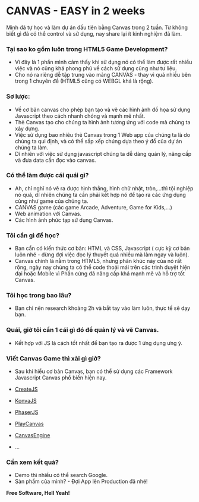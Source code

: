 # CANVAS - EASY in 2 weeks
Mình đã tự học và làm dự án đầu tiên bằng Canvas trong 2 tuần.
Từ không biết gì đã có thể control và sử dụng, nay share lại ít kinh nghiệm đã làm.

### Tại sao ko gồm luôn trong HTML5 Game Development?

* Vì đây là 1 phần mình cảm thấy khi sử dụng nó có thể làm được rất nhiều việc và nó cũng khá phong phú về cách sử dụng cũng như tư liệu.
* Cho nó ra riêng dễ tập trung vào mảng CANVAS - thay vì quá nhiều bên trong 1 chuyên đề (HTML5 cũng có WEBGL khá là rộng).

### Sơ lược:

* Về cơ bản canvas cho phép bạn tạo và vẽ các hình ảnh đồ họa sử dụng Javascript theo cách nhanh chóng và mạnh mẽ nhất.
* Thẻ Canvas tạo cho chúng ta hình ảnh tương ứng với code mà chúng ta xây dựng.
* Việc sử dụng bao nhiêu thẻ Canvas trong 1 Web app của chúng ta là do chúng ta qui định, và có thể sắp xếp chúng dựa theo ý đồ của dự án chúng ta làm.
* Dĩ nhiên với việc sử dụng javascript chúng ta dễ dàng quản lý, nâng cấp và đưa data cần đọc vào canvas.

### Có thể làm được cái quái gì?
* Ah, chỉ nghĩ nó vẽ ra được hình thẳng, hình chữ nhật, tròn,...thì tội nghiệp nó quá, dĩ nhiên chúng ta cần phải kết hợp nó để tạo ra các ứng dụng cũng như game của chúng ta.
* CANVAS game (các game Arcade, Adventure, Game for Kids,...)
* Web animation với Canvas.
* Các hình ảnh phức tạp sử dụng Canvas.

### Tôi cần gì để học?
* Bạn cần có kiến thức cơ bản: HTML và CSS, Javascript ( cực kỳ cơ bản luôn nhé - đừng đợi việc đọc lý thuyết quá nhiều mà làm ngay và luôn).
* Canvas chính là nằm trong HTML5, nhưng phân khúc này của nó rất rộng, ngày nay chúng ta có thể code thoải mái trên các trình duyệt hiện đại hoặc Mobile vì Phần cứng đã nâng cấp khá mạnh mẽ và hỗ trợ tốt Canvas.

### Tôi học trong bao lâu?
* Bạn chỉ nên research khoảng 2h và bắt tay vào làm luôn, thực tế sẽ dạy bạn.

### Quái, giờ tôi cần 1 cái gì đó để quản lý và vẽ Canvas.
* Kết hợp với JS là cách tốt nhất để bạn tạo ra được 1 ứng dụng ưng ý.

### Viết Canvas Game thì xài gì giờ?
* Sau khi hiểu cơ bản Canvas, bạn có thể sử dụng các Framework Javascript Canvas phổ biến hiện nay.

* [CreateJS]
* [KonvaJS]
* [PhaserJS]
* [PlayCanvas]
* [CanvasEngine]
* ...

### Cần xem kết quả?
* Demo thì nhiều có thể search Google.
* Sản phẩm của mình? - Đợi App lên Production đã nhé!

**Free Software, Hell Yeah!**

[//]: # (These are reference links used in the body of this note and get stripped out when the markdown processor does its job. There is no need to format nicely because it shouldn't be seen. Thanks SO - http://stackoverflow.com/questions/4823468/store-comments-in-markdown-syntax)

[CreateJS]: <http://www.createjs.com/easeljs>
[KonvaJS]: <https://konvajs.github.io/>
[Fabric]: <http://fabricjs.com/>
[CanvasEngine]: <http://canvasengine.net/>
[PlayCanvas]: <https://playcanvas.com/>
[PhaserJS]: <https://phaser.io/>

   [Konva Usage]: <http://developers-club.com/posts/250897/>
